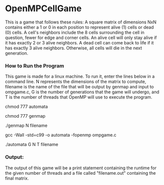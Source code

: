 # OpenMPCellGame

This is a game that follows these rules:
A square matrix of dimensions NxN contains either a 1 or 0 in each position to represent alive (1) cells or dead (0) cells.
A cell's neighbors include the 8 cells surrounding the cell in question, fewer for edge and corner cells.
An alive cell will only stay alive if it has exactly 2 or 3 alive neighbors.
A dead cell can come back to life if it has exactly 3 alive neighbors.
Otherwise, all cells will die in the next generation.

### How to Run the Program

This game is made for a linux machine. To run it, enter the lines below in a command line.
N represents the dimensions of the matrix to compute,
filename is the name of the file that will be output by genmap and input to ompgame.c,
G is the number of generations that the game will undergo,
and T is the number of threads that OpenMP will use to execute the program.

chmod 777 automata

chmod 777 genmap

./genmap N filename

gcc -Wall -std=c99 -o automata -fopenmp ompgame.c

./automata G N T filename

### Output:

The output of this game will be a print statement containing the runtime for the given number of threads and a file called "filename.out" containing the final matrix.
